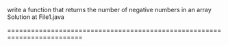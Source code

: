 write a function that returns the number of negative numbers in an array
Solution at File1.java

=========================================================================